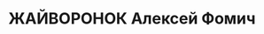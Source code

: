 ---
title: ЖАЙВОРОНОК Алексей Фомич
description: "1890 р. народження, м. Миколаїв, українець, із робітників, освіта невідома.\
  \ Проживав у м. Миколаєві. Секретар міської ради депутатів трудящих. \n  Заарештований\
  \ 09.10.1937 р. Вироком Військової Колегії Верховного Суду СРСР від 24.11.1937 р.\
  \ засуджений до розстрілу з конфіскацією майна. Страчений 24.11.1937 р. Місце поховання\
  \ невідомо. \n  Реабілітований у 1956 р."
---